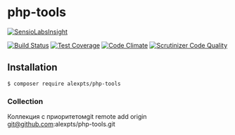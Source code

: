 # php-tools

[![SensioLabsInsight](https://insight.sensiolabs.com/projects/0de2d098-61e0-4a0d-8afa-d512cbeadca3/big.png)](https://insight.sensiolabs.com/projects/0de2d098-61e0-4a0d-8afa-d512cbeadca3)

[![Build Status](https://travis-ci.org/alexpts/php-tools.svg?branch=master)](https://travis-ci.org/alexpts/php-tools)
[![Test Coverage](https://codeclimate.com/github/alexpts/php-tools/badges/coverage.svg)](https://codeclimate.com/github/alexpts/php-tools/coverage)
[![Code Climate](https://codeclimate.com/github/alexpts/php-tools/badges/gpa.svg)](https://codeclimate.com/github/alexpts/php-tools)
[![Scrutinizer Code Quality](https://scrutinizer-ci.com/g/alexpts/php-tools/badges/quality-score.png?b=master)](https://scrutinizer-ci.com/g/alexpts/php-tools/?branch=master)

## Installation

```$ composer require alexpts/php-tools```


### Collection
Коллекция с приоритетомgit remote add origin git@github.com:alexpts/php-tools.git
